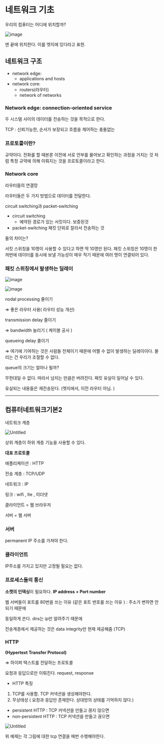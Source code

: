 # 네트워크 기초

우리의 컴퓨터는 어디에 위치할까?

![image](https://user-images.githubusercontent.com/70703716/234482256-143a8920-6f0c-4af6-a0bd-5d36edd2a251.png)

맨 끝에 위치한다. 이를 엣지에 있다라고 표현.

## 네트워크 구조

- network edge:
  - applications and hosts
- network core:
  - routers(라우터)
  - network of networks

### Network edge: connection-oriented service

두 시스템 사이의 데이터를 전송하는 것을 목적으로 한다.

TCP : 신뢰가능한, 순서가 보장되고 흐름을 제어하는 충돌없는

### 프로토콜이란?

규약이다. 전화를 할 때본론 이전에 서로 안부를 물어보고 확인하는 과정을 거치는 것 처럼 특정 규약에 의해 이뤄지는 것을 프로토콜이라고 한다.

### Network core

라우터들의 연결망

라우터들은 두 가지 방법으로 데이터를 전달한다.

circuit switching과 packet-switching

- circuit switching
  - 예약된 경로가 있는 서킷이다. 보증된것
- packet-switching
  패킷 단위로 잘라서 전송하는 것

둘의 차이는?

서킷 스위칭을 10명이 사용할 수 있다고 하면 딱 10명만 된다. 패킷 스위칭은 10명이 한꺼번에 데이터를 동시에 보낼 가능성이 매우 적기 때문에 여러 명이 연결되어 있다.

### 패킷 스위칭에서 발생하는 딜레이

![image](https://user-images.githubusercontent.com/70703716/234482210-850318c7-edcb-45d4-942c-6c29c0e9e846.png)

![image](https://user-images.githubusercontent.com/70703716/234482165-54b6bf05-5bd6-4354-8e9a-1c6d17ec78b6.png)

nodal processing 줄이기

⇒ 좋은 라우터 사용( 라우터 성능 개선)

transmission delay 줄이기

⇒ bandwidth 늘리기 ( 케이블 공사 )

queueing delay 줄이기

⇒ 여기에 기여하는 것은 사람들 전체이기 때문에 어쩔 수 없이 발생하는 딜레이이다. 몰리는 건 우리가 조절할 수 없다.

queue의 크기는 얼마나 될까?

무한대일 수 없다. 따라서 넘치는 만큼은 버려진다. 패킷 유실이 일어날 수 있다.

유실되는 내용들은 재전송된다. (엣지에서, 이전 라우터 아님. )

---

## 컴퓨터네트워크기본2

네트워크 계층

![Untitled](%E1%84%82%E1%85%A6%E1%84%90%E1%85%B3%E1%84%8B%E1%85%AF%E1%84%8F%E1%85%B3%20%E1%84%80%E1%85%B5%E1%84%8E%E1%85%A9%20aebb730ebad945438512703037eb218d/Untitled%203.png)

상위 계층이 하위 계층 기능을 사용할 수 있다.

**대표 프로토콜**

애플리케이션 : HTTP

전송 계층 : TCP/UDP

네트워크 : IP

링크 : wifi , lte , 이더넷

클라이언트 = 웹 브라우저

서버 = 웹 서버

### 서버

permanent IP 주소를 가져야 한다.

### 클라이언트

IP주소를 가지고 있지만 고정될 필요는 없다.

### 프로세스들의 통신

**소켓의 인덱싱**이 필요하다. **IP address + Port number**

웹 서버들이 포트를 80번을 쓰는 이유 (같은 포트 번호를 쓰는 이유 ) : 주소가 변하면 안되기 때문에

동일하게 쓴다. dns는 ip만 알려주기 때문에

전송계층에서 제공하는 것은 data integrity만 현재 제공해줌 (TCP)

### HTTP

**(Hypertext Transfer Protocol)**

⇒ 하이퍼 텍스트를 전달하는 프로토콜

요청과 응답으로만 이뤄진다. request, response

- HTTP 특징

1. TCP를 사용함. TCP 커넥션을 생성해야한다.
2. 무상태성 ( 요청과 응답만 존재한다. 상대방의 상태를 기억하지 않다.)

- persistent HTTP : TCP 커넥션을 만들고 끊지 않으면
- non-persistent HTTP : TCP 커넥션을 만들고 끊으면

![Untitled](%E1%84%82%E1%85%A6%E1%84%90%E1%85%B3%E1%84%8B%E1%85%AF%E1%84%8F%E1%85%B3%20%E1%84%80%E1%85%B5%E1%84%8E%E1%85%A9%20aebb730ebad945438512703037eb218d/Untitled%204.png)

위 예제는 각 그림에 대한 tcp 연결을 매번 수행해야한다.
